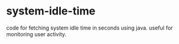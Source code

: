 # system-idle-time
code for fetching system idle time in seconds using java.
useful for monitoring user activity.
